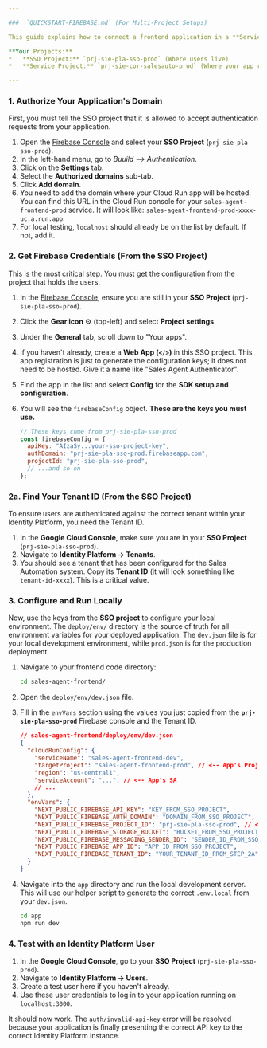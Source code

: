 ```yaml
---

###  `QUICKSTART-FIREBASE.md` (For Multi-Project Setups)

This guide explains how to connect a frontend application in a **Service Project** to an Identity Platform instance running in a central **SSO Project**.

**Your Projects:**
*   **SSO Project:** `prj-sie-pla-sso-prod` (Where users live)
*   **Service Project:** `prj-sie-cor-salesauto-prod` (Where your app runs)

---
```


### 1. Authorize Your Application's Domain

First, you must tell the SSO project that it is allowed to accept authentication requests from your application.

1.  Open the [Firebase Console](https://console.firebase.google.com/) and select your **SSO Project** (`prj-sie-pla-sso-prod`).
2.  In the left-hand menu, go to *Buuild --> *Authentication**.
3.  Click on the **Settings** tab.
4.  Select the **Authorized domains** sub-tab.
5.  Click **Add domain**.
6.  You need to add the domain where your Cloud Run app will be hosted. You can find this URL in the Cloud Run console for your `sales-agent-frontend-prod` service. It will look like: `sales-agent-frontend-prod-xxxx-uc.a.run.app`.
7.  For local testing, `localhost` should already be on the list by default. If not, add it.

### 2. Get Firebase Credentials (From the SSO Project)

This is the most critical step. You must get the configuration from the project that holds the users.

1.  In the [Firebase Console](https://console.firebase.google.com/), ensure you are still in your **SSO Project** (`prj-sie-pla-sso-prod`).
2.  Click the **Gear icon** ⚙️ (top-left) and select **Project settings**.
3.  Under the **General** tab, scroll down to "Your apps".
4.  If you haven't already, create a **Web App (`</>`)** in this SSO project. This app registration is just to generate the configuration keys; it does not need to be hosted. Give it a name like "Sales Agent Authenticator".
5.  Find the app in the list and select **Config** for the **SDK setup and configuration**.
6.  You will see the `firebaseConfig` object. **These are the keys you must use.**

    ```javascript
    // These keys come from prj-sie-pla-sso-prod
    const firebaseConfig = {
      apiKey: "AIzaSy...your-sso-project-key",
      authDomain: "prj-sie-pla-sso-prod.firebaseapp.com",
      projectId: "prj-sie-pla-sso-prod",
      // ...and so on
    };
    ```

### 2a. Find Your Tenant ID (From the SSO Project)

To ensure users are authenticated against the correct tenant within your Identity Platform, you need the Tenant ID.

1.  In the **Google Cloud Console**, make sure you are in your **SSO Project** (`prj-sie-pla-sso-prod`).
2.  Navigate to **Identity Platform -> Tenants**.
3.  You should see a tenant that has been configured for the Sales Automation system. Copy its **Tenant ID** (it will look something like `tenant-id-xxxx`). This is a critical value.


### 3. Configure and Run Locally

Now, use the keys from the **SSO project** to configure your local environment. The `deploy/env/` directory is the source of truth for all environment variables for your deployed application. The `dev.json` file is for your local development environment, while `prod.json` is for the production deployment.

1.  Navigate to your frontend code directory:
    ```bash
    cd sales-agent-frontend/
    ```
2.  Open the `deploy/env/dev.json` file.
3.  Fill in the `envVars` section using the values you just copied from the **`prj-sie-pla-sso-prod`** Firebase console and the Tenant ID.

    ```json
    // sales-agent-frontend/deploy/env/dev.json
    {
      "cloudRunConfig": {
        "serviceName": "sales-agent-frontend-dev",
        "targetProject": "sales-agent-frontend-prod", // <-- App's Project
        "region": "us-central1",
        "serviceAccount": "...", // <-- App's SA
        // ...
      },
      "envVars": {
        "NEXT_PUBLIC_FIREBASE_API_KEY": "KEY_FROM_SSO_PROJECT",
        "NEXT_PUBLIC_FIREBASE_AUTH_DOMAIN": "DOMAIN_FROM_SSO_PROJECT",
        "NEXT_PUBLIC_FIREBASE_PROJECT_ID": "prj-sie-pla-sso-prod", // <-- SSO Project ID
        "NEXT_PUBLIC_FIREBASE_STORAGE_BUCKET": "BUCKET_FROM_SSO_PROJECT",
        "NEXT_PUBLIC_FIREBASE_MESSAGING_SENDER_ID": "SENDER_ID_FROM_SSO_PROJECT",
        "NEXT_PUBLIC_FIREBASE_APP_ID": "APP_ID_FROM_SSO_PROJECT",
        "NEXT_PUBLIC_FIREBASE_TENANT_ID": "YOUR_TENANT_ID_FROM_STEP_2A"
      }
    }
    ```

4.  Navigate into the `app` directory and run the local development server. This will use our helper script to generate the correct `.env.local` from your `dev.json`.
    ```bash
    cd app
    npm run dev
    ```

### 4. Test with an Identity Platform User

1.  In the **Google Cloud Console**, go to your **SSO Project** (`prj-sie-pla-sso-prod`).
2.  Navigate to **Identity Platform -> Users**.
3.  Create a test user here if you haven't already.
4.  Use these user credentials to log in to your application running on `localhost:3000`.

It should now work. The `auth/invalid-api-key` error will be resolved because your application is finally presenting the correct API key to the correct Identity Platform instance.
